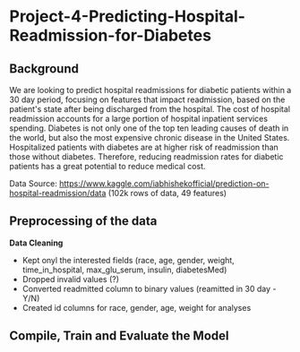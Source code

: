 # Project-4-Predicting-Hospital-Readmission-for-Diabetes
## Background
We are looking to predict hospital readmissions for diabetic patients within a 30 day period, focusing on features that impact readmission, based on the patient's state after being discharged from the hospital. The cost of hospital readmission accounts for a large portion of hospital inpatient services spending. Diabetes is not only one of the top ten leading causes of death in the world, but also the most expensive chronic disease in the United States. Hospitalized patients with diabetes are at higher risk of readmission than those without diabetes. Therefore, reducing readmission rates for diabetic patients has a great potential to reduce medical cost. 

Data Source: https://www.kaggle.com/iabhishekofficial/prediction-on-hospital-readmission/data (102k rows of data, 49 features)



## Preprocessing of the data
**Data Cleaning**

- Kept onyl the interested fields (race, age, gender, weight, time_in_hospital, max_glu_serum, insulin, diabetesMed)
- Dropped invalid values (?)
- Converted readmitted column to binary values (reamitted in 30 day - Y/N)
- Created id columns for race, gender, age, weight for analyses



## Compile, Train and Evaluate the Model





